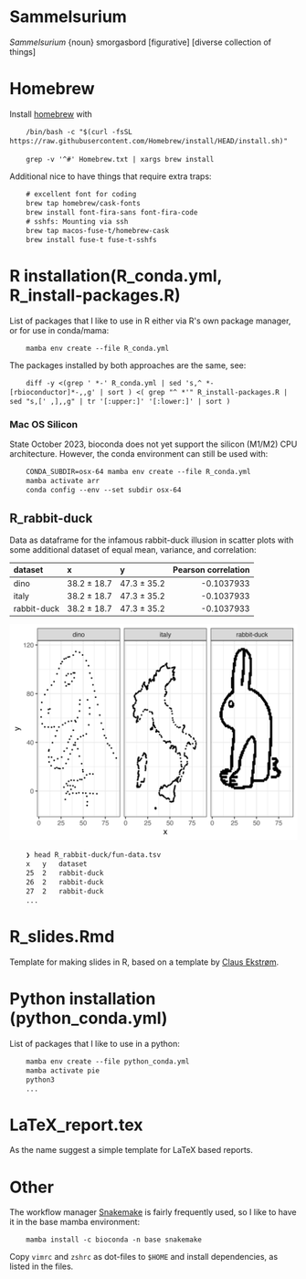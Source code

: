 # Sammelsurium

*Sammelsurium* {noun} smorgasbord [figurative] [diverse collection of things]

# Homebrew

Install [homebrew](https://brew.sh/) with

        /bin/bash -c "$(curl -fsSL https://raw.githubusercontent.com/Homebrew/install/HEAD/install.sh)"

        grep -v '^#' Homebrew.txt | xargs brew install

Additional nice to have things that require extra traps:

        # excellent font for coding
        brew tap homebrew/cask-fonts
        brew install font-fira-sans font-fira-code
        # sshfs: Mounting via ssh
        brew tap macos-fuse-t/homebrew-cask
        brew install fuse-t fuse-t-sshfs



# R installation(R_conda.yml, R_install-packages.R)

List of packages that I like to use in R either via R's own package manager, or
for use in conda/mama:

        mamba env create --file R_conda.yml

The packages installed by both approaches are the same, see:

        diff -y <(grep ' *-' R_conda.yml | sed 's,^ *- [rbioconductor]*-,,g' | sort ) <( grep "^ *'" R_install-packages.R | sed "s,[' ,],,g" | tr '[:upper:]' '[:lower:]' | sort )

### Mac OS Silicon

State October 2023, bioconda does not yet support the silicon (M1/M2) CPU
architecture. However, the conda environment can still be used with:

        CONDA_SUBDIR=osx-64 mamba env create --file R_conda.yml
        mamba activate arr
        conda config --env --set subdir osx-64

## R_rabbit-duck

Data as dataframe for the infamous rabbit-duck illusion in scatter plots with some additional dataset of equal mean, variance, and correlation:

|dataset     |x           |y           | Pearson correlation|
|:-----------|:-----------|:-----------|-------------------:|
|dino        |38.2 ± 18.7 |47.3 ± 35.2 |          -0.1037933|
|italy       |38.2 ± 18.7 |47.3 ± 35.2 |          -0.1037933|
|rabbit-duck |38.2 ± 18.7 |47.3 ± 35.2 |          -0.1037933|

![Scatter plot to show rabbit duck illusion](R_rabbit-duck/fun-data.jpg)

        ❯ head R_rabbit-duck/fun-data.tsv
        x	y	dataset
        25	2	rabbit-duck
        26	2	rabbit-duck
        27	2	rabbit-duck
        ...


# R_slides.Rmd

Template for making slides in R, based on a template by [Claus Ekstrøm](https://publichealth.ku.dk/staff/?pure=en/persons/114029).

# Python installation (python_conda.yml)

List of packages that I like to use in a python:

        mamba env create --file python_conda.yml
        mamba activate pie
        python3
        ...

# LaTeX_report.tex

As the name suggest a simple template for LaTeX based reports.



# Other 

The workflow manager [Snakemake](https://snakemake.readthedocs.io/en/stable/) is
fairly frequently used, so I like to have it in the base mamba environment:

        mamba install -c bioconda -n base snakemake

Copy `vimrc` and `zshrc` as dot-files to `$HOME` and install dependencies, as
listed in the files.

